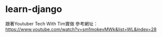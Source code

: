# learn-django
跟著Youtuber Tech With Tim實做
參考網址：https://www.youtube.com/watch?v=sm1mokevMWk&list=WL&index=28
